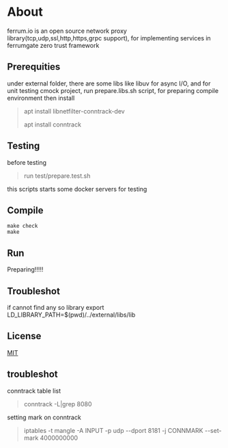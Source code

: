 # About

ferrum.io is an open source network proxy library(tcp,udp,ssl,http,https,grpc support), for implementing services in ferrumgate zero trust framework

## Prerequities

under external folder, there are some libs like libuv for async I/O,
and for unit testing cmock project,
run prepare.libs.sh script, for preparing compile environment
then install
> apt install libnetfilter-conntrack-dev
>
> apt install conntrack

## Testing

before testing
>run test/prepare.test.sh

this scripts starts some docker servers for testing

## Compile

``` compile
make check
make
```

## Run

Preparing!!!!!

## Troubleshot

if cannot find any so library
export LD_LIBRARY_PATH=$(pwd)/../external/libs/lib

## License

[MIT](https://choosealicense.com/licenses/mit/)

## troubleshot

conntrack table list
> conntrack -L|grep 8080

setting mark on conntrack
>iptables -t mangle -A INPUT -p udp --dport 8181 -j CONNMARK --set-mark 4000000000
